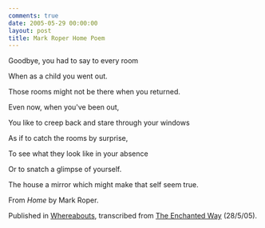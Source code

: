 ```yaml
---
comments: true
date: 2005-05-29 00:00:00
layout: post
title: Mark Roper Home Poem
---
```


> 
Goodbye, you had to say to every room  

When as a child you went out.  

Those rooms might not be there when you returned.  

Even now, when you've been out,  

You like to creep back and stare through your windows  

As if to catch the rooms by surprise,  

To see what they look like in your absence  

Or to snatch a glimpse of yourself.  

The house a mirror which might make that self seem true.





From _Home_ by Mark Roper.




Published in [Whereabouts](http://www.geocities.com/abbeypress/whereabouts.html), transcribed from [The Enchanted Way](http://www.rte.ie/radio1/theenchantedway/) (28/5/05).

